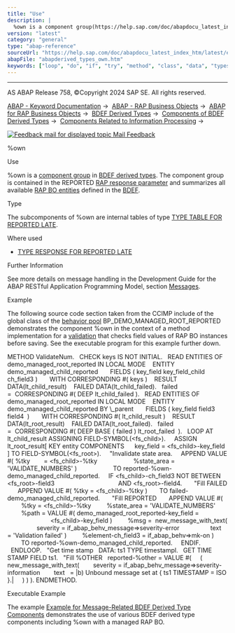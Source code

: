 ```yaml
---
title: "Use"
description: |
  %own is a component group(https://help.sap.com/doc/abapdocu_latest_index_htm/latest/en-US/abencomponent_group_glosry.htm 'Glossary Entry') in BDEF derived types(https://help.sap.com/doc/abapdocu_latest_index_htm/latest/en-US/abenrap_derived_type_glosry.htm 'Glossary Entry'). The component group
version: "latest"
category: "general"
type: "abap-reference"
sourceUrl: "https://help.sap.com/doc/abapdocu_latest_index_htm/latest/en-US/abapderived_types_own.htm"
abapFile: "abapderived_types_own.htm"
keywords: ["loop", "do", "if", "try", "method", "class", "data", "types", "internal-table", "abapderived", "own"]
---
```


* * *

AS ABAP Release 758, ©Copyright 2024 SAP SE. All rights reserved.

[ABAP - Keyword Documentation](https://help.sap.com/doc/abapdocu_latest_index_htm/latest/en-US/abenabap.htm) →  [ABAP - RAP Business Objects](https://help.sap.com/doc/abapdocu_latest_index_htm/latest/en-US/abenabap_rap.htm) →  [ABAP for RAP Business Objects](https://help.sap.com/doc/abapdocu_latest_index_htm/latest/en-US/abenabap_for_rap_bos.htm) →  [BDEF Derived Types](https://help.sap.com/doc/abapdocu_latest_index_htm/latest/en-US/abenrpm_derived_types.htm) →  [Components of BDEF Derived Types](https://help.sap.com/doc/abapdocu_latest_index_htm/latest/en-US/abapderived_types_comp.htm) →  [Components Related to Information Processing](https://help.sap.com/doc/abapdocu_latest_index_htm/latest/en-US/abapderived_types_info.htm) → 

 [![](Mail.gif?object=Mail.gif "Feedback mail for displayed topic") Mail Feedback](mailto:f1_help@sap.com?subject=Feedback%20on%20ABAP%20Documentation&body=Document:%20%25own%2C%20ABAPDERIVED_TYPES_OWN%2C%20758%0D%0A%0D%0AError:%0D%0A%0D%0A%0D%0A%0D%0ASuggestion%20for%20improvement:)

%own

Use

%own is a [component group](https://help.sap.com/doc/abapdocu_latest_index_htm/latest/en-US/abencomponent_group_glosry.htm "Glossary Entry") in [BDEF derived types](https://help.sap.com/doc/abapdocu_latest_index_htm/latest/en-US/abenrap_derived_type_glosry.htm "Glossary Entry"). The component group is contained in the REPORTED [RAP response parameter](https://help.sap.com/doc/abapdocu_latest_index_htm/latest/en-US/abenrap_response_param_glosry.htm "Glossary Entry") and summarizes all available [RAP BO entities](https://help.sap.com/doc/abapdocu_latest_index_htm/latest/en-US/abenrap_bo_entity_glosry.htm "Glossary Entry") defined in the [BDEF](https://help.sap.com/doc/abapdocu_latest_index_htm/latest/en-US/abencds_behavior_definition_glosry.htm "Glossary Entry").

Type

The subcomponents of %own are internal tables of type [TYPE TABLE FOR REPORTED LATE](https://help.sap.com/doc/abapdocu_latest_index_htm/latest/en-US/abaptype_table_for.htm).

Where used

-   [TYPE RESPONSE FOR REPORTED LATE](https://help.sap.com/doc/abapdocu_latest_index_htm/latest/en-US/abaptype_response_for.htm)

Further Information

See more details on message handling in the Development Guide for the ABAP RESTful Application Programming Model, section [Messages](https://help.sap.com/docs/ABAP_Cloud/f055b8bf582d4f34b91da667bc1fcce6/ac74189b5cae49c1b091f04393bac069?version=sap_cross_product_abap).

Example

The following source code section taken from the CCIMP include of the global class of the [behavior pool](https://help.sap.com/doc/abapdocu_latest_index_htm/latest/en-US/abenbehavior_pool_glosry.htm "Glossary Entry") BP\_DEMO\_MANAGED\_ROOT\_REPORTED demonstrates the component %own in the context of a method implementation for a [validation](https://help.sap.com/doc/abapdocu_latest_index_htm/latest/en-US/abenbdl_validations.htm) that checks field values of RAP BO instances before saving. See the executable program for this example further down.

METHOD ValidateNum.
  CHECK keys IS NOT INITIAL.
  READ ENTITIES OF demo\_managed\_root\_reported IN LOCAL MODE
   ENTITY demo\_managed\_child\_reported
      FIELDS ( key\_field key\_field\_child ch\_field3 )
      WITH CORRESPONDING #( keys )
   RESULT DATA(lt\_child\_result)
   FAILED DATA(lt\_child\_failed).
  failed =  CORRESPONDING #( DEEP lt\_child\_failed ).
  READ ENTITIES OF demo\_managed\_root\_reported IN LOCAL MODE
   ENTITY demo\_managed\_child\_reported BY \\\_parent
      FIELDS ( key\_field field3 field4  )
      WITH CORRESPONDING #( lt\_child\_result )
   RESULT DATA(lt\_root\_result)
   FAILED DATA(lt\_root\_failed).
  failed =  CORRESPONDING #( DEEP BASE ( failed ) lt\_root\_failed  ).
  LOOP AT lt\_child\_result ASSIGNING FIELD-SYMBOL(<fs\_child>).
    ASSIGN lt\_root\_result\[ KEY entity COMPONENTS
     key\_field = <fs\_child>-key\_field \] TO FIELD-SYMBOL(<fs\_root>).
    "Invalidate state area.
    APPEND VALUE #( %tky        = <fs\_child>-%tky
                    %state\_area = 'VALIDATE\_NUMBERS' )
                    TO reported-%own-demo\_managed\_child\_reported.
    IF <fs\_child>-ch\_field3 NOT BETWEEN <fs\_root>-field3
                                    AND <fs\_root>-field4.
      "Fill FAILED
      APPEND VALUE #( %tky = <fs\_child>-%tky )
      TO failed-demo\_managed\_child\_reported.
      "Fill REPORTED
      APPEND VALUE #(
        %tky = <fs\_child>-%tky
        %state\_area = 'VALIDATE\_NUMBERS'
        %path = VALUE #( demo\_managed\_root\_reported-key\_field =
                         <fs\_child>-key\_field )
        %msg =  new\_message\_with\_text(
                 severity = if\_abap\_behv\_message=>severity-error
                 text   = 'Validation failed' )
        %element-ch\_field3 = if\_abap\_behv=>mk-on )
        TO reported-%own-demo\_managed\_child\_reported.
    ENDIF.
  ENDLOOP.
  "Get time stamp
  DATA: ts1 TYPE timestampl.
  GET TIME STAMP FIELD ts1.
  "Fill %OTHER
  reported-%other = VALUE #(
    ( new\_message\_with\_text(
       severity = if\_abap\_behv\_message=>severity-information
       text   = |b) Unbound message set at { ts1 TIMESTAMP = ISO }.|
    ) ) ).
ENDMETHOD.

Executable Example

The example [Example for Message-Related BDEF Derived Type Components](https://help.sap.com/doc/abapdocu_latest_index_htm/latest/en-US/abenderived_types_reported_abexa.htm) demonstrates the use of various BDEF derived type components including %own with a managed RAP BO.